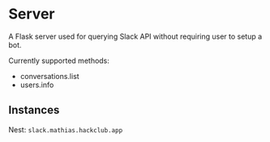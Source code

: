 # Server
A Flask server used for querying Slack API without requiring user to setup a bot.

Currently supported methods:
- conversations.list
- users.info

## Instances
Nest: `slack.mathias.hackclub.app`